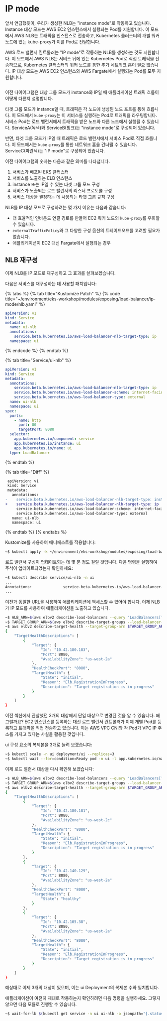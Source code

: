 # IP mode

앞서 언급했듯이, 우리가 생성한 NLB는 "instance mode"로 작동하고 있습니다. Instance 대상 모드는 AWS EC2 인스턴스에서 실행되는 Pod를 지원합니다. 이 모드에서 AWS NLB는 트래픽을 인스턴스로 전송하고, Kubernetes 클러스터의 개별 워커 노드에 있는 kube-proxy가 이를 Pod로 전달합니다.

AWS 로드 밸런서 컨트롤러는 "IP mode"로 작동하는 NLB를 생성하는 것도 지원합니다. 이 모드에서 AWS NLB는 서비스 뒤에 있는 Kubernetes Pod로 직접 트래픽을 전송하므로, Kubernetes 클러스터의 워커 노드를 통한 추가 네트워크 홉이 필요 없습니다. IP 대상 모드는 AWS EC2 인스턴스와 AWS Fargate에서 실행되는 Pod를 모두 지원합니다.

<figure><img src="https://eksworkshop.com/assets/images/ip-mode-c76de89334d6bde7f3cd18ec49350acd.webp" alt=""><figcaption></figcaption></figure>

이전 다이어그램은 대상 그룹 모드가 instance와 IP일 때 애플리케이션 트래픽 흐름이 어떻게 다른지 설명합니다.

타겟 그룹 모드가 instance일 때, 트래픽은 각 노드에 생성된 노드 포트를 통해 흐릅니다. 이 모드에서 `kube-proxy`는 이 서비스를 실행하는 Pod로 트래픽을 라우팅합니다. 서비스 Pod는 로드 밸런서에서 트래픽을 받은 노드와 다른 노드에서 실행될 수 있습니다. ServiceA(녹색)와 ServiceB(핑크)는 "instance mode"로 구성되어 있습니다.

반면, 타겟 그룹 모드가 IP일 때 트래픽은 로드 밸런서에서 서비스 Pod로 직접 흐릅니다. 이 모드에서는 `kube-proxy`를 통한 네트워크 홉을 건너뛸 수 있습니다. ServiceC(파란색)는 "IP mode"로 구성되어 있습니다.



이전 다이어그램의 숫자는 다음과 같은 의미를 나타냅니다.

1. 서비스가 배포된 EKS 클러스터
2. 서비스를 노출하는 ELB 인스턴스
3. instance 또는 IP일 수 있는 타겟 그룹 모드 구성
4. 서비스가 노출되는 로드 밸런서의 리스너 프로토콜 구성
5. 서비스 대상을 결정하는 데 사용되는 타겟 그룹 규칙 구성

NLB를 IP 대상 모드로 구성하려는 몇 가지 이유는 다음과 같습니다:

* 더 효율적인 인바운드 연결 경로를 만들어 EC2 워커 노드의 `kube-proxy`를 우회할 수 있습니다.
* `externalTrafficPolicy`와 그 다양한 구성 옵션의 트레이드오프를 고려할 필요가 없습니다.
* 애플리케이션이 EC2 대신 Fargate에서 실행되는 경우

## NLB 재구성&#x20;

이제 NLB를 IP 모드로 재구성하고 그 효과를 살펴보겠습니다.

다음은 서비스를 재구성하는 데 사용할 패치입니다:

{% tabs %}
{% tab title="Kustomize Patch" %}
{% code title="~/environment/eks-workshop/modules/exposing/load-balancer/ip-mode/nlb.yaml" %}
```yaml
apiVersion: v1
kind: Service
metadata:
  name: ui-nlb
  annotations:
    service.beta.kubernetes.io/aws-load-balancer-nlb-target-type: ip
  namespace: ui
```
{% endcode %}
{% endtab %}

{% tab title="Service/ui-nlb" %}
```yaml
apiVersion: v1
kind: Service
metadata:
  annotations:
    service.beta.kubernetes.io/aws-load-balancer-nlb-target-type: ip
    service.beta.kubernetes.io/aws-load-balancer-scheme: internet-facing
    service.beta.kubernetes.io/aws-load-balancer-type: external
  name: ui-nlb
  namespace: ui
spec:
  ports:
    - name: http
      port: 80
      targetPort: 8080
  selector:
    app.kubernetes.io/component: service
    app.kubernetes.io/instance: ui
    app.kubernetes.io/name: ui
  type: LoadBalancer
```
{% endtab %}

{% tab title="Diff" %}
```diff
 apiVersion: v1
 kind: Service
 metadata:
   annotations:
-    service.beta.kubernetes.io/aws-load-balancer-nlb-target-type: instance
+    service.beta.kubernetes.io/aws-load-balancer-nlb-target-type: ip
     service.beta.kubernetes.io/aws-load-balancer-scheme: internet-facing
     service.beta.kubernetes.io/aws-load-balancer-type: external
   name: ui-nlb
   namespace: ui
```
{% endtab %}
{% endtabs %}

Kustomize를 사용하여 매니페스트를 적용합니다:

```bash
~$ kubectl apply -k ~/environment/eks-workshop/modules/exposing/load-balancer/ip-mode
```

로드 밸런서 구성이 업데이트되는 데 몇 분 정도 걸릴 것입니다. 다음 명령을 실행하여 주석이 업데이트되었는지 확인하세요:

```bash
~$ kubectl describe service/ui-nlb -n ui
...
Annotations:              service.beta.kubernetes.io/aws-load-balancer-nlb-target-type: ip
...
```

이전과 동일한 URL을 사용하여 애플리케이션에 액세스할 수 있어야 합니다. 이제 NLB가 IP 모드를 사용하여 애플리케이션을 노출하고 있습니다.

```bash
~$ ALB_ARN=$(aws elbv2 describe-load-balancers --query 'LoadBalancers[?contains(LoadBalancerName, `k8s-ui-uinlb`) == `true`].LoadBalancerArn' | jq -r '.[0]')
~$ TARGET_GROUP_ARN=$(aws elbv2 describe-target-groups --load-balancer-arn $ALB_ARN | jq -r '.TargetGroups[0].TargetGroupArn')
~$ aws elbv2 describe-target-health --target-group-arn $TARGET_GROUP_ARN
{
    "TargetHealthDescriptions": [
        {
            "Target": {
                "Id": "10.42.180.183",
                "Port": 8080,
                "AvailabilityZone": "us-west-2a"
            },
            "HealthCheckPort": "8080",
            "TargetHealth": {
                "State": "initial",
                "Reason": "Elb.RegistrationInProgress",
                "Description": "Target registration is in progress"
            }
        }
    ]
}
```

이전 섹션에서 관찰했던 3개의 대상에서 단일 대상으로 변경된 것을 알 수 있습니다. 왜 그럴까요? EC2 인스턴스를 등록하는 대신 로드 밸런서 컨트롤러가 이제 개별 Pod를 등록하고 트래픽을 직접 전송하고 있습니다. 이는 AWS VPC CNI와 각 Pod가 VPC IP 주소를 가지고 있다는 사실을 활용한 것입니다.

ui 구성 요소의 복제본을 3개로 늘려 보겠습니다:

```bash
~$ kubectl scale -n ui deployment/ui --replicas=3
~$ kubectl wait --for=condition=Ready pod -n ui -l app.kubernetes.io/name=ui --timeout=60s
```

이제 로드 밸런서 대상을 다시 확인해 보겠습니다:

```bash
~$ ALB_ARN=$(aws elbv2 describe-load-balancers --query 'LoadBalancers[?contains(LoadBalancerName, `k8s-ui-uinlb`) == `true`].LoadBalancerArn' | jq -r '.[0]')
~$ TARGET_GROUP_ARN=$(aws elbv2 describe-target-groups --load-balancer-arn $ALB_ARN | jq -r '.TargetGroups[0].TargetGroupArn')
~$ aws elbv2 describe-target-health --target-group-arn $TARGET_GROUP_ARN
{
    "TargetHealthDescriptions": [
        {
            "Target": {
                "Id": "10.42.180.181",
                "Port": 8080,
                "AvailabilityZone": "us-west-2c"
            },
            "HealthCheckPort": "8080",
            "TargetHealth": {
                "State": "initial",
                "Reason": "Elb.RegistrationInProgress",
                "Description": "Target registration is in progress"
            }
        },
        {
            "Target": {
                "Id": "10.42.140.129",
                "Port": 8080,
                "AvailabilityZone": "us-west-2a"
            },
            "HealthCheckPort": "8080",
            "TargetHealth": {
                "State": "healthy"
            }
        },
        {
            "Target": {
                "Id": "10.42.105.38",
                "Port": 8080,
                "AvailabilityZone": "us-west-2a"
            },
            "HealthCheckPort": "8080",
            "TargetHealth": {
                "State": "initial",
                "Reason": "Elb.RegistrationInProgress",
                "Description": "Target registration is in progress"
            }
        }
    ]
}
```

예상대로 이제 3개의 대상이 있으며, 이는 ui Deployment의 복제본 수와 일치합니다.

애플리케이션이 여전히 제대로 작동하는지 확인하려면 다음 명령을 실행하세요. 그렇지 않으면 다음 모듈로 진행할 수 있습니다.

```bash
~$ wait-for-lb $(kubectl get service -n ui ui-nlb -o jsonpath="{.status.loadBalancer.ingress[*].hostname}{'\n'}")
```

